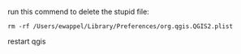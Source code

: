 run this commend to delete the stupid file:

`rm -rf /Users/ewappel/Library/Preferences/org.qgis.QGIS2.plist`

restart qgis

